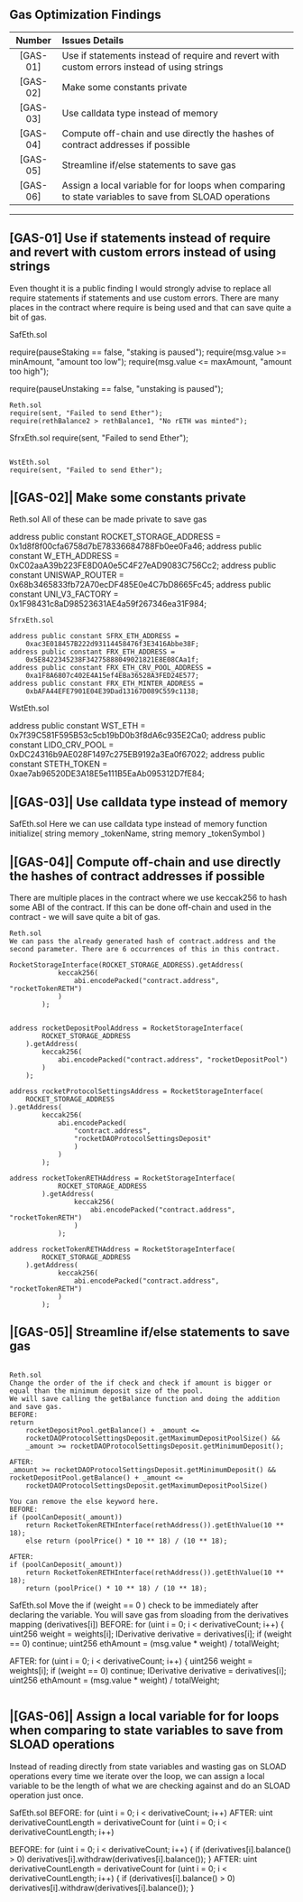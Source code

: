 ## Gas Optimization Findings
| Number |Issues Details |
|:--:|:-------|
|[GAS-01]| Use if statements instead of require and revert with custom errors instead of using strings
|[GAS-02]| Make some constants private
|[GAS-03]| Use calldata type instead of memory
|[GAS-04]| Compute off-chain and use directly the hashes of contract addresses if possible
|[GAS-05]| Streamline if/else statements to save gas
|[GAS-06]| Assign a local variable for for loops when comparing to state variables to save from SLOAD operations
***

## [GAS-01] Use if statements instead of require and revert with custom errors instead of using strings

Even thought it is a public finding I would strongly advise to replace all require statements if statements and use custom errors.
There are many places in the contract where require is being used and that can save quite a bit of gas.

SafEth.sol

require(pauseStaking == false, "staking is paused");
require(msg.value >= minAmount, "amount too low");
require(msg.value <= maxAmount, "amount too high");

require(pauseUnstaking == false, "unstaking is paused");

```
Reth.sol
require(sent, "Failed to send Ether");
require(rethBalance2 > rethBalance1, "No rETH was minted");

```

SfrxEth.sol
require(sent, "Failed to send Ether");

```

WstEth.sol
require(sent, "Failed to send Ether");

```
## |[GAS-02]| Make some constants private

Reth.sol
All of these can be made private to save gas

address public constant ROCKET_STORAGE_ADDRESS =
    0x1d8f8f00cfa6758d7bE78336684788Fb0ee0Fa46;
address public constant W_ETH_ADDRESS =
    0xC02aaA39b223FE8D0A0e5C4F27eAD9083C756Cc2;
address public constant UNISWAP_ROUTER =
    0x68b3465833fb72A70ecDF485E0e4C7bD8665Fc45;
address public constant UNI_V3_FACTORY =
    0x1F98431c8aD98523631AE4a59f267346ea31F984;

```
SfrxEth.sol

address public constant SFRX_ETH_ADDRESS =
    0xac3E018457B222d93114458476f3E3416Abbe38F;
address public constant FRX_ETH_ADDRESS =
    0x5E8422345238F34275888049021821E8E08CAa1f;
address public constant FRX_ETH_CRV_POOL_ADDRESS =
    0xa1F8A6807c402E4A15ef4EBa36528A3FED24E577;
address public constant FRX_ETH_MINTER_ADDRESS =
    0xbAFA44EFE7901E04E39Dad13167D089C559c1138;

```
WstEth.sol

address public constant WST_ETH =
    0x7f39C581F595B53c5cb19bD0b3f8dA6c935E2Ca0;
address public constant LIDO_CRV_POOL =
    0xDC24316b9AE028F1497c275EB9192a3Ea0f67022;
address public constant STETH_TOKEN =
    0xae7ab96520DE3A18E5e111B5EaAb095312D7fE84;


## |[GAS-03]| Use calldata type instead of memory

SafEth.sol
Here we can use calldata type instead of memory
function initialize(
        string memory _tokenName,
        string memory _tokenSymbol
    )

## |[GAS-04]| Compute off-chain and use directly the hashes of contract addresses if possible
There are multiple places in the contract where we use keccak256 to hash some ABI of the contract. If this can be done off-chain and used in the contract - we will save quite a bit of gas.

```
Reth.sol
We can pass the already generated hash of contract.address and the second parameter. There are 6 occurrences of this in this contract.

RocketStorageInterface(ROCKET_STORAGE_ADDRESS).getAddress(
            keccak256(
                abi.encodePacked("contract.address", "rocketTokenRETH")
            )
        );


address rocketDepositPoolAddress = RocketStorageInterface(
        ROCKET_STORAGE_ADDRESS
    ).getAddress(
        keccak256(
            abi.encodePacked("contract.address", "rocketDepositPool")
        )
    );

address rocketProtocolSettingsAddress = RocketStorageInterface(
    ROCKET_STORAGE_ADDRESS
).getAddress(
        keccak256(
            abi.encodePacked(
                "contract.address",
                "rocketDAOProtocolSettingsDeposit"
                )
            )
        );

address rocketTokenRETHAddress = RocketStorageInterface(
            ROCKET_STORAGE_ADDRESS
        ).getAddress(
                keccak256(
                    abi.encodePacked("contract.address", "rocketTokenRETH")
                )
            );

address rocketTokenRETHAddress = RocketStorageInterface(
        ROCKET_STORAGE_ADDRESS
    ).getAddress(
            keccak256(
                abi.encodePacked("contract.address", "rocketTokenRETH")
            )
        );

```
## |[GAS-05]| Streamline if/else statements to save gas

```

Reth.sol
Change the order of the if check and check if amount is bigger or equal than the minimum deposit size of the pool. 
We will save calling the getBalance function and doing the addition and save gas.
BEFORE:
return
    rocketDepositPool.getBalance() + _amount <=
    rocketDAOProtocolSettingsDeposit.getMaximumDepositPoolSize() &&
    _amount >= rocketDAOProtocolSettingsDeposit.getMinimumDeposit();

AFTER:
_amount >= rocketDAOProtocolSettingsDeposit.getMinimumDeposit() &&
rocketDepositPool.getBalance() + _amount <=
    rocketDAOProtocolSettingsDeposit.getMaximumDepositPoolSize()

You can remove the else keyword here.
BEFORE:
if (poolCanDeposit(_amount))
    return RocketTokenRETHInterface(rethAddress()).getEthValue(10 ** 18);
    else return (poolPrice() * 10 ** 18) / (10 ** 18);

AFTER:
if (poolCanDeposit(_amount))
    return RocketTokenRETHInterface(rethAddress()).getEthValue(10 ** 18);
    return (poolPrice() * 10 ** 18) / (10 ** 18);

```

SafEth.sol
Move the if (weight == 0 ) check to be immediately after declaring the variable. You will save gas from sloading from the derivatives mapping (derivatives[i])
BEFORE:
for (uint i = 0; i < derivativeCount; i++) {
        uint256 weight = weights[i];
        IDerivative derivative = derivatives[i];
        if (weight == 0) continue;
        uint256 ethAmount = (msg.value * weight) / totalWeight;

AFTER:
for (uint i = 0; i < derivativeCount; i++) {
        uint256 weight = weights[i];
        if (weight == 0) continue;
        IDerivative derivative = derivatives[i];
        uint256 ethAmount = (msg.value * weight) / totalWeight;
```
```

## |[GAS-06]| Assign a local variable for for loops when comparing to state variables to save from SLOAD operations
Instead of reading directly from state variables and wasting gas on SLOAD operations every time we iterate over the loop, we can assign a local variable to be the length of what we are checking against and do an SLOAD operation just once.

SafEth.sol
BEFORE:
for (uint i = 0; i < derivativeCount; i++)
AFTER:
uint derivativeCountLength = derivativeCount
for (uint i = 0; i < derivativeCountLength; i++)

BEFORE:
for (uint i = 0; i < derivativeCount; i++) {
            if (derivatives[i].balance() > 0)
                derivatives[i].withdraw(derivatives[i].balance());
        }
AFTER:
uint derivativeCountLength = derivativeCount
for (uint i = 0; i < derivativeCountLength; i++) {
            if (derivatives[i].balance() > 0)
                derivatives[i].withdraw(derivatives[i].balance());
        }